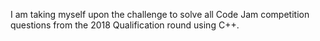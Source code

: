 I am taking myself upon the challenge to solve all Code Jam competition questions from the 2018 Qualification round using C++.
